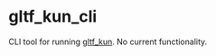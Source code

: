 # gltf_kun_cli

CLI tool for running [gltf_kun](https://crates.io/crates/gltf_kun). No current functionality.
